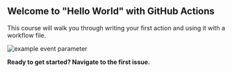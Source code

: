 ## Welcome to "Hello World" with GitHub Actions

This course will walk you through writing your first action and using it with a workflow file. 

![example event parameter](https://github.com/Parth-25m/hello-github-actions/actions/workflows/main.yml/badge.svg?event=push)

**Ready to get started? Navigate to the first issue.**
